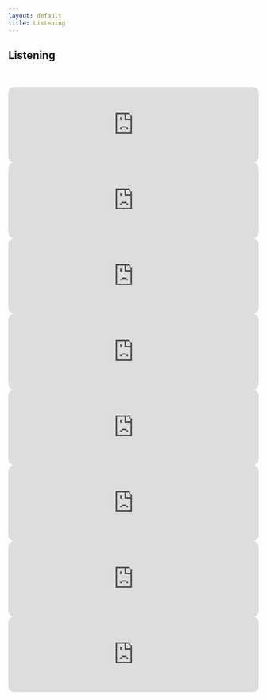 ```yaml
---
layout: default
title: Listening
---
```


## Listening

<br>
<br>

<iframe style="border-radius:12px" src="https://open.spotify.com/embed/playlist/0hdnVD0XOsv8dXi1Zi4k4j?utm_source=generator" width="100%" height="152" frameBorder="0" allowfullscreen="" allow="autoplay; clipboard-write; encrypted-media; fullscreen; picture-in-picture" loading="lazy"></iframe>

<br>

<iframe style="border-radius:12px" src="https://open.spotify.com/embed/playlist/7AyOJTmKco2oThZYDLZZ6F?utm_source=generator" width="100%" height="152" frameBorder="0" allowfullscreen="" allow="autoplay; clipboard-write; encrypted-media; fullscreen; picture-in-picture" loading="lazy"></iframe>

<br>

<iframe style="border-radius:12px" src="https://open.spotify.com/embed/playlist/3sk4tpdcw94wq9asrrBJ3w?utm_source=generator" width="100%" height="152" frameBorder="0" allowfullscreen="1" allow="autoplay; clipboard-write; encrypted-media; fullscreen; picture-in-picture" loading="lazy"></iframe>

<br>

<iframe style="border-radius:12px" src="https://open.spotify.com/embed/playlist/4xjCrr95pt7T3EK8AO4kkP?utm_source=generator&theme=0" width="100%" height="152" frameBorder="0" allowfullscreen="" allow="autoplay; clipboard-write; encrypted-media; fullscreen; picture-in-picture" loading="lazy"></iframe>

<br>


<iframe style="border-radius:12px" src="https://open.spotify.com/embed/playlist/3yitnwG2NjNEifd8yVE11r?utm_source=generator" width="100%" height="152" frameBorder="0" allowfullscreen="" allow="autoplay; clipboard-write; encrypted-media; fullscreen; picture-in-picture" loading="lazy"></iframe>

<br>

<iframe style="border-radius:12px" src="https://open.spotify.com/embed/playlist/02b1hqbNYjeuRoQAlgtibS?utm_source=generator" width="100%" height="152" frameBorder="0" allowfullscreen="" allow="autoplay; clipboard-write; encrypted-media; fullscreen; picture-in-picture" loading="lazy"></iframe>

<br>

<iframe style="border-radius:12px" src="https://open.spotify.com/embed/playlist/2EgOVutNk7gYiyDtr32mD2?utm_source=generator&theme=0" width="100%" height="152" frameBorder="0" allowfullscreen="" allow="autoplay; clipboard-write; encrypted-media; fullscreen; picture-in-picture" loading="lazy"></iframe>

<br>

<iframe style="border-radius:12px" src="https://open.spotify.com/embed/playlist/3jsNBOenlWc4UVVA4QJPv9?utm_source=generator" width="100%" height="152" frameBorder="0" allowfullscreen="" allow="autoplay; clipboard-write; encrypted-media; fullscreen; picture-in-picture" loading="lazy"></iframe>

<br><br>
<br><br>